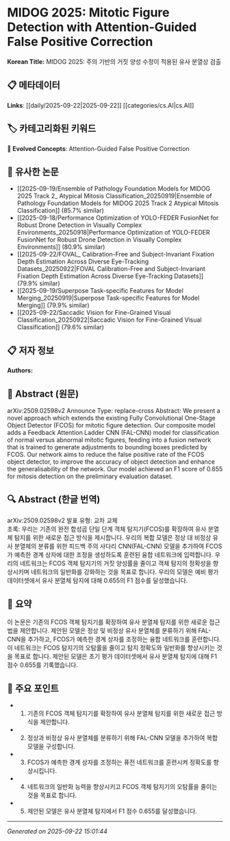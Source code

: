 # MIDOG 2025: Mitotic Figure Detection with Attention-Guided False Positive Correction

**Korean Title:** MIDOG 2025: 주의 기반의 거짓 양성 수정이 적용된 유사 분열상 검출

## 📋 메타데이터

**Links**: [[daily/2025-09-22|2025-09-22]] [[categories/cs.AI|cs.AI]]

## 🏷️ 카테고리화된 키워드
**🚀 Evolved Concepts**: Attention-Guided False Positive Correction

## 🔗 유사한 논문
- [[2025-09-19/Ensemble of Pathology Foundation Models for MIDOG 2025 Track 2_ Atypical Mitosis Classification_20250919|Ensemble of Pathology Foundation Models for MIDOG 2025 Track 2 Atypical Mitosis Classification]] (85.7% similar)
- [[2025-09-18/Performance Optimization of YOLO-FEDER FusionNet for Robust Drone Detection in Visually Complex Environments_20250918|Performance Optimization of YOLO-FEDER FusionNet for Robust Drone Detection in Visually Complex Environments]] (80.9% similar)
- [[2025-09-22/FOVAL_ Calibration-Free and Subject-Invariant Fixation Depth Estimation Across Diverse Eye-Tracking Datasets_20250922|FOVAL Calibration-Free and Subject-Invariant Fixation Depth Estimation Across Diverse Eye-Tracking Datasets]] (79.9% similar)
- [[2025-09-19/Superpose Task-specific Features for Model Merging_20250919|Superpose Task-specific Features for Model Merging]] (79.9% similar)
- [[2025-09-22/Saccadic Vision for Fine-Grained Visual Classification_20250922|Saccadic Vision for Fine-Grained Visual Classification]] (79.6% similar)

## 📋 저자 정보

**Authors:** 

## 📄 Abstract (원문)

arXiv:2509.02598v2 Announce Type: replace-cross 
Abstract: We present a novel approach which extends the existing Fully Convolutional One-Stage Object Detector (FCOS) for mitotic figure detection. Our composite model adds a Feedback Attention Ladder CNN (FAL-CNN) model for classification of normal versus abnormal mitotic figures, feeding into a fusion network that is trained to generate adjustments to bounding boxes predicted by FCOS. Our network aims to reduce the false positive rate of the FCOS object detector, to improve the accuracy of object detection and enhance the generalisability of the network. Our model achieved an F1 score of 0.655 for mitosis detection on the preliminary evaluation dataset.

## 🔍 Abstract (한글 번역)

arXiv:2509.02598v2 발표 유형: 교차 교체  
초록: 우리는 기존의 완전 합성곱 단일 단계 객체 탐지기(FCOS)를 확장하여 유사 분열체 탐지를 위한 새로운 접근 방식을 제시합니다. 우리의 복합 모델은 정상 대 비정상 유사 분열체의 분류를 위한 피드백 주의 사다리 CNN(FAL-CNN) 모델을 추가하여 FCOS가 예측한 경계 상자에 대한 조정을 생성하도록 훈련된 융합 네트워크에 입력합니다. 우리의 네트워크는 FCOS 객체 탐지기의 거짓 양성률을 줄이고 객체 탐지의 정확성을 향상시키며 네트워크의 일반화를 강화하는 것을 목표로 합니다. 우리의 모델은 예비 평가 데이터셋에서 유사 분열체 탐지에 대해 0.655의 F1 점수를 달성했습니다.

## 📝 요약

이 논문은 기존의 FCOS 객체 탐지기를 확장하여 유사 분열체 탐지를 위한 새로운 접근법을 제안합니다. 제안된 모델은 정상 및 비정상 유사 분열체를 분류하기 위해 FAL-CNN을 추가하고, FCOS가 예측한 경계 상자를 조정하는 융합 네트워크를 훈련합니다. 이 네트워크는 FCOS 탐지기의 오탐률을 줄이고 탐지 정확도와 일반화를 향상시키는 것을 목표로 합니다. 제안된 모델은 초기 평가 데이터셋에서 유사 분열체 탐지에 대해 F1 점수 0.655를 기록했습니다.

## 🎯 주요 포인트

- 1. 기존의 FCOS 객체 탐지기를 확장하여 유사 분열체 탐지를 위한 새로운 접근 방식을 제안합니다.

- 2. 정상과 비정상 유사 분열체를 분류하기 위해 FAL-CNN 모델을 추가하여 복합 모델을 구성합니다.

- 3. FCOS가 예측한 경계 상자를 조정하는 퓨전 네트워크를 훈련시켜 정확도를 향상시킵니다.

- 4. 네트워크의 일반화 능력을 향상시키고 FCOS 객체 탐지기의 오탐률을 줄이는 것을 목표로 합니다.

- 5. 제안된 모델은 유사 분열체 탐지에서 F1 점수 0.655를 달성했습니다.

---

*Generated on 2025-09-22 15:01:44*